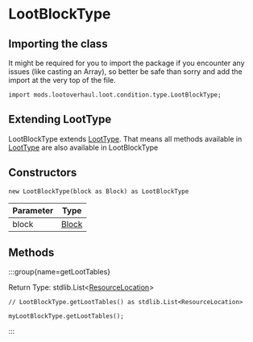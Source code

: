 # LootBlockType

## Importing the class

It might be required for you to import the package if you encounter any issues (like casting an Array), so better be safe than sorry and add the import at the very top of the file.
```zenscript
import mods.lootoverhaul.loot.condition.type.LootBlockType;
```


## Extending LootType

LootBlockType extends [LootType](/mods/lootoverhaul/loot/condition/type/LootType). That means all methods available in [LootType](/mods/lootoverhaul/loot/condition/type/LootType) are also available in LootBlockType

## Constructors


```zenscript
new LootBlockType(block as Block) as LootBlockType
```
| Parameter |               Type                |
|-----------|-----------------------------------|
| block     | [Block](/vanilla/api/block/Block) |



## Methods

:::group{name=getLootTables}

Return Type: stdlib.List&lt;[ResourceLocation](/vanilla/api/resource/ResourceLocation)&gt;

```zenscript
// LootBlockType.getLootTables() as stdlib.List<ResourceLocation>

myLootBlockType.getLootTables();
```

:::


